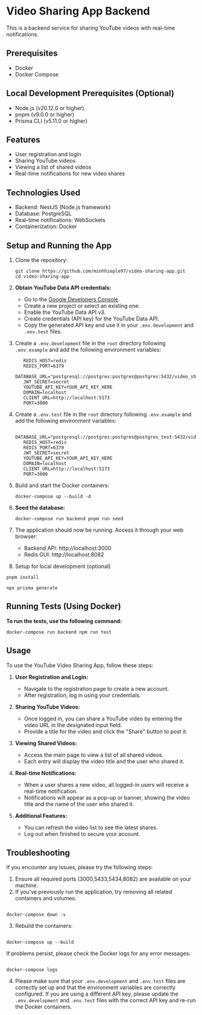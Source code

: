 # Video Sharing App Backend

This is a backend service for sharing YouTube videos with real-time notifications.

## Prerequisites

- Docker
- Docker Compose

## Local Development Prerequisites (Optional)

- Node.js (v20.12.0 or higher)
- pnpm (v9.0.0 or higher)
- Prisma CLI (v5.11.0 or higher)

## Features

- User registration and login
- Sharing YouTube videos
- Viewing a list of shared videos
- Real-time notifications for new video shares

## Technologies Used

- Backend: NestJS (Node.js framework)
- Database: PostgreSQL
- Real-time notifications: WebSockets
- Containerization: Docker

## Setup and Running the App

1. Clone the repository:

   ```
   git clone https://github.com/minhhieple97/video-sharing-app.git
   cd video-sharing-app
   ```

2. **Obtain YouTube Data API credentials:**

   - Go to the [Google Developers Console](https://console.developers.google.com/).
   - Create a new project or select an existing one.
   - Enable the YouTube Data API v3.
   - Create credentials (API key) for the YouTube Data API.
   - Copy the generated API key and use it in your `.env.development` and `.env.test` files.

3. Create a `.env.development` file in the `root` directory following `.env.example` and add the following environment variables:

   ```
      REDIS_HOST=redis
      REDIS_PORT=6379
      DATABASE_URL="postgresql://postgres:postgres@postgres:5432/video_sharing"
      JWT_SECRET=secret
      YOUTUBE_API_KEY=YOUR_API_KEY_HERE
      DOMAIN=localhost
      CLIENT_URL=http://localhost:5173
      PORT=3000
   ```

4. Create a `.env.test` file in the `root` directory following `.env.example` and add the following environment variables:

   ```
      DATABASE_URL="postgresql://postgres:postgres@postgres_test:5432/video_sharing_test"
      REDIS_HOST=redis
      REDIS_PORT=6379
      JWT_SECRET=secret
      YOUTUBE_API_KEY=YOUR_API_KEY_HERE
      DOMAIN=localhost
      CLIENT_URL=http://localhost:5173
      PORT=3000
   ```

5. Build and start the Docker containers:

   ```
   docker-compose up --build -d
   ```

6. **Seed the database:**

   ```
   docker-compose run backend pnpm run seed
   ```

7. The application should now be running. Access it through your web browser:

   - Backend API: http://localhost:3000
   - Redis GUI: http://localhost:8082

8. Setup for local development (optional)

```
pnpm install
```

```
npx prisma generate
```

## Running Tests (Using Docker)

**To run the tests, use the following command:**

```
docker-compose run backend npm run test
```

## Usage

To use the YouTube Video Sharing App, follow these steps:

1. **User Registration and Login:**

   - Navigate to the registration page to create a new account.
   - After registration, log in using your credentials.

2. **Sharing YouTube Videos:**

   - Once logged in, you can share a YouTube video by entering the video URL in the designated input field.
   - Provide a title for the video and click the "Share" button to post it.

3. **Viewing Shared Videos:**

   - Access the main page to view a list of all shared videos.
   - Each entry will display the video title and the user who shared it.

4. **Real-time Notifications:**

   - When a user shares a new video, all logged-in users will receive a real-time notification.
   - Notifications will appear as a pop-up or banner, showing the video title and the name of the user who shared it.

5. **Additional Features:**
   - You can refresh the video list to see the latest shares.
   - Log out when finished to secure your account.

## Troubleshooting

If you encounter any issues, please try the following steps:

1. Ensure all required ports (3000,5433,5434,8082) are available on your machine.
2. If you've previously run the application, try removing all related containers and volumes:

```

docker-compose down -v

```

3. Rebuild the containers:

```

docker-compose up --build

```

If problems persist, please check the Docker logs for any error messages:

```

docker-compose logs

```

4. Please make sure that your `.env.development` and `.env.test` files are correctly set up and that the environment variables are correctly configured. If you are using a different API key, please update the `.env.development` and `.env.test` files with the correct API key and re-run the Docker containers.
